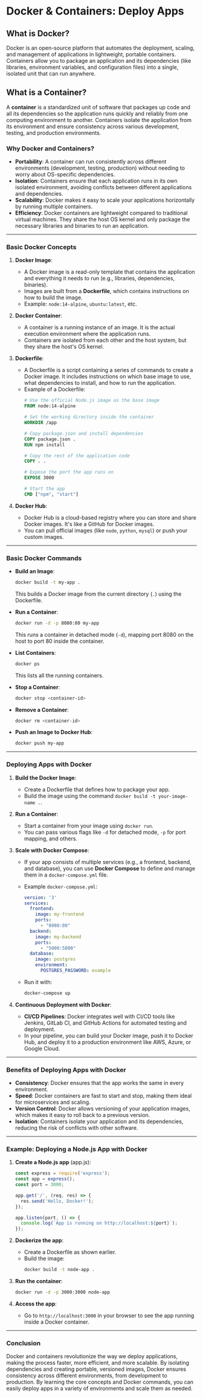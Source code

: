 
# Docker & Containers: Deploy Apps

## What is Docker?

Docker is an open-source platform that automates the deployment, scaling, and management of applications in lightweight, portable containers. Containers allow you to package an application and its dependencies (like libraries, environment variables, and configuration files) into a single, isolated unit that can run anywhere.

## What is a Container?

A **container** is a standardized unit of software that packages up code and all its dependencies so the application runs quickly and reliably from one computing environment to another. Containers isolate the application from its environment and ensure consistency across various development, testing, and production environments.

### Why Docker and Containers?
- **Portability**: A container can run consistently across different environments (development, testing, production) without needing to worry about OS-specific dependencies.
- **Isolation**: Containers ensure that each application runs in its own isolated environment, avoiding conflicts between different applications and dependencies.
- **Scalability**: Docker makes it easy to scale your applications horizontally by running multiple containers.
- **Efficiency**: Docker containers are lightweight compared to traditional virtual machines. They share the host OS kernel and only package the necessary libraries and binaries to run an application.

---

### Basic Docker Concepts

1. **Docker Image**:
   - A Docker image is a read-only template that contains the application and everything it needs to run (e.g., libraries, dependencies, binaries).
   - Images are built from a **Dockerfile**, which contains instructions on how to build the image.
   - Example: `node:14-alpine`, `ubuntu:latest`, etc.

2. **Docker Container**:
   - A container is a running instance of an image. It is the actual execution environment where the application runs.
   - Containers are isolated from each other and the host system, but they share the host's OS kernel.

3. **Dockerfile**:
   - A Dockerfile is a script containing a series of commands to create a Docker image. It includes instructions on which base image to use, what dependencies to install, and how to run the application.
   - Example of a Dockerfile:
     ```dockerfile
     # Use the official Node.js image as the base image
     FROM node:14-alpine

     # Set the working directory inside the container
     WORKDIR /app

     # Copy package.json and install dependencies
     COPY package.json .
     RUN npm install

     # Copy the rest of the application code
     COPY . .

     # Expose the port the app runs on
     EXPOSE 3000

     # Start the app
     CMD ["npm", "start"]
     ```

4. **Docker Hub**:
   - Docker Hub is a cloud-based registry where you can store and share Docker images. It's like a GitHub for Docker images.
   - You can pull official images (like `node`, `python`, `mysql`) or push your custom images.

---

### Basic Docker Commands

- **Build an Image**:
  ```bash
  docker build -t my-app .
  ```
  This builds a Docker image from the current directory (`.`) using the Dockerfile.

- **Run a Container**:
  ```bash
  docker run -d -p 8080:80 my-app
  ```
  This runs a container in detached mode (`-d`), mapping port 8080 on the host to port 80 inside the container.

- **List Containers**:
  ```bash
  docker ps
  ```
  This lists all the running containers.

- **Stop a Container**:
  ```bash
  docker stop <container-id>
  ```

- **Remove a Container**:
  ```bash
  docker rm <container-id>
  ```

- **Push an Image to Docker Hub**:
  ```bash
  docker push my-app
  ```

---

### Deploying Apps with Docker

1. **Build the Docker Image**: 
   - Create a Dockerfile that defines how to package your app.
   - Build the image using the command `docker build -t your-image-name .`.

2. **Run a Container**: 
   - Start a container from your image using `docker run`.
   - You can pass various flags like `-d` for detached mode, `-p` for port mapping, and others.

3. **Scale with Docker Compose**:
   - If your app consists of multiple services (e.g., a frontend, backend, and database), you can use **Docker Compose** to define and manage them in a `docker-compose.yml` file.
   - Example `docker-compose.yml`:
     ```yaml
     version: '3'
     services:
       frontend:
         image: my-frontend
         ports:
           - "8080:80"
       backend:
         image: my-backend
         ports:
           - "5000:5000"
       database:
         image: postgres
         environment:
           POSTGRES_PASSWORD: example
     ```

   - Run it with:
     ```bash
     docker-compose up
     ```

4. **Continuous Deployment with Docker**:
   - **CI/CD Pipelines**: Docker integrates well with CI/CD tools like Jenkins, GitLab CI, and GitHub Actions for automated testing and deployment.
   - In your pipeline, you can build your Docker image, push it to Docker Hub, and deploy it to a production environment like AWS, Azure, or Google Cloud.

---

### Benefits of Deploying Apps with Docker

- **Consistency**: Docker ensures that the app works the same in every environment.
- **Speed**: Docker containers are fast to start and stop, making them ideal for microservices and scaling.
- **Version Control**: Docker allows versioning of your application images, which makes it easy to roll back to a previous version.
- **Isolation**: Containers isolate your application and its dependencies, reducing the risk of conflicts with other software.

---

### Example: Deploying a Node.js App with Docker

1. **Create a Node.js app** (app.js):
   ```javascript
   const express = require('express');
   const app = express();
   const port = 3000;

   app.get('/', (req, res) => {
     res.send('Hello, Docker!');
   });

   app.listen(port, () => {
     console.log(`App is running on http://localhost:${port}`);
   });
   ```

2. **Dockerize the app**: 
   - Create a Dockerfile as shown earlier.
   - Build the image: 
     ```bash
     docker build -t node-app .
     ```

3. **Run the container**:
   ```bash
   docker run -d -p 3000:3000 node-app
   ```

4. **Access the app**:
   - Go to `http://localhost:3000` in your browser to see the app running inside a Docker container.

---

### Conclusion

Docker and containers revolutionize the way we deploy applications, making the process faster, more efficient, and more scalable. By isolating dependencies and creating portable, versioned images, Docker ensures consistency across different environments, from development to production. By learning the core concepts and Docker commands, you can easily deploy apps in a variety of environments and scale them as needed.
